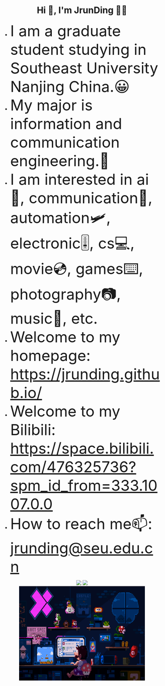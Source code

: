<h1 align="center">Hi 👋, I'm JrunDing 👨‍💻</h1>

- <font size=8>I am a graduate student studying in Southeast University Nanjing China.😀</font>
- <font size=8>My major is information and communication engineering.📡</font>
- <font size=8>I am interested in ai🤖, communication📱, automation🛩️, electronic🎚️, cs💻, movie💿, games⌨️, photography📷, music🎵, etc.</font>
- <font size=8>Welcome to my homepage: https://jrunding.github.io/</font>
- <font size=8>Welcome to my Bilibili: https://space.bilibili.com/476325736?spm_id_from=333.1007.0.0</font>
- <font size=8>How to reach me📫: jrunding@seu.edu.cn</font>


<div align="center">
<span>  </span>
<img height="150px" src="https://github-readme-stats.vercel.app/api?username=JrunDing" /><span>  </span><img height="150px" src="https://github-readme-stats.vercel.app/api/top-langs/?username=JrunDing&layout=compact&langs_count=8" />
<span>  </span>
</div>

<div align=center> <img width="400" height="300" src="https://github.com/codeman008/codeman008/blob/main/225813708-98b745f2-7d22-48cf-9150-083f1b00d6c9.gif"/> </div>

